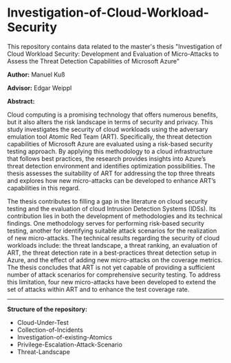 # Investigation-of-Cloud-Workload-Security
This repository contains data related to the master's thesis "Investigation of Cloud Workload Security: Development and Evaluation of Micro-Attacks to Assess the Threat Detection Capabilities of Microsoft Azure" 

**Author:** Manuel Kuß

**Advisor:** Edgar Weippl

**Abstract:** 

Cloud computing is a promising technology that offers numerous benefits, but it also alters the risk landscape in terms of security and privacy. This study investigates the security of cloud workloads using the adversary emulation tool Atomic Red Team (ART). Specifically, the threat detection capabilities of Microsoft Azure are evaluated using a risk-based security testing approach. By applying this methodology to a cloud infrastructure that follows best practices, the research provides insights into Azure’s threat detection environment and identifies optimization possibilities. The thesis assesses the suitability of ART for addressing the top three threats and explores how new micro-attacks can be developed to enhance ART’s capabilities in this regard.

The thesis contributes to filling a gap in the literature on cloud security testing and the evaluation of cloud Intrusion Detection Systems (IDSs). Its contribution lies in both the development of methodologies and its technical findings. One methodology serves for performing risk-based security testing, another for identifying suitable attack scenarios for the realization of new micro-attacks. The technical results regarding the security of cloud workloads include: the threat landscape, a threat ranking, an evaluation of ART, the threat detection rate in a best-practices threat detection setup in Azure, and the effect of adding new micro-attacks on the coverage metrics. The thesis concludes that ART is not yet capable of providing a sufficient number of attack scenarios for comprehensive security testing. To address this limitation, four new micro-attacks have been developed to extend the set of attacks within ART and to enhance the test coverage rate.

---

**Structure of the repository:**

- Cloud-Under-Test
- Collection-of-Incidents
- Investigation-of-existing-Atomics
- Privilege-Escalation-Attack-Scenario
- Threat-Landscape

